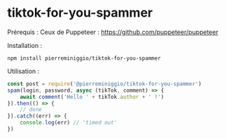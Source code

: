 # tiktok-for-you-spammer

Prérequis :
Ceux de Puppeteer : https://github.com/puppeteer/puppeteer

Installation :
```
npm install pierreminiggio/tiktok-for-you-spammer
```

Utilisation : 
```javascript
const post = require('@pierreminiggio/tiktok-for-you-spammer')
spam(login, password, async (tikTok, comment) => {
    await comment('Hello ' + tikTok.author + ' !')
}).then(() => {
    // done
}).catch((err) => {
    console.log(err) // 'timed out' 
})
```
